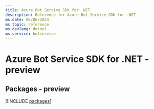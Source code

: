 ```yaml
---
title: Azure Bot Service SDK for .NET
description: Reference for Azure Bot Service SDK for .NET
ms.date: 06/06/2024
ms.topic: reference
ms.devlang: dotnet
ms.service: botservice
---
```

# Azure Bot Service SDK for .NET - preview
## Packages - preview
[!INCLUDE [packages](bot-service-index.md)]